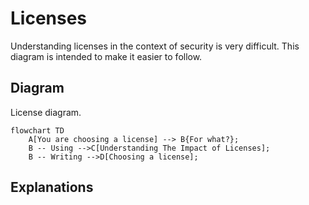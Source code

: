 # Licenses

Understanding licenses in the context of security is very difficult.  This diagram is intended to make it easier to follow.

## Diagram

License diagram.

```mermaid
flowchart TD
    A[You are choosing a license] --> B{For what?};
    B -- Using -->C[Understanding The Impact of Licenses];
    B -- Writing -->D[Choosing a license];
```

## Explanations

